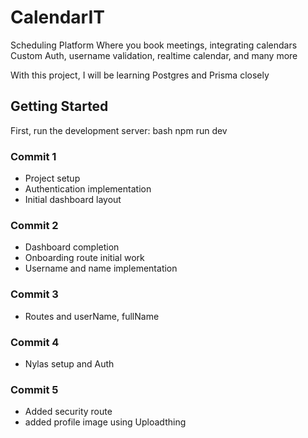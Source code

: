 # CalendarIT

Scheduling Platform
Where you book meetings,
integrating calendars
Custom Auth, username validation,
realtime calendar, 
and many more 

With this project, I will be learning Postgres and Prisma closely 

## Getting Started
First, run the development server:
bash
npm run dev

### Commit 1
- Project setup
- Authentication implementation
- Initial dashboard layout

### Commit 2
- Dashboard completion
- Onboarding route initial work
- Username and name implementation

### Commit 3 
- Routes and userName, fullName

### Commit 4
- Nylas setup and Auth

### Commit 5
- Added security route 
- added profile image using Uploadthing 